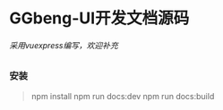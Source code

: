 # GGbeng-UI开发文档源码
###### 采用vuexpress编写，欢迎补充
### 安装
> npm install 
> npm run docs:dev 
> npm run docs:build
